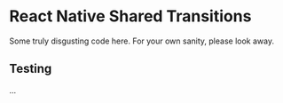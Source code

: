 # React Native Shared Transitions

Some truly disgusting code here. For your own sanity, please look away.

## Testing

...
